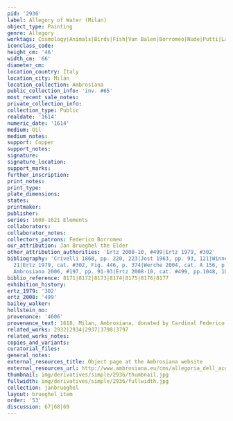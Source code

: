 ```yaml
---
pid: '2936'
label: Allegory of Water (Milan)
object_type: Painting
genre: Allegory
worktags: Cosmology|Animals|Birds|Fish|Van Balen|Borromeo|Nude|Putti|Landscape
iconclass_code:
height_cm: '46'
width_cm: '66'
diameter_cm:
location_country: Italy
location_city: Milan
location_collection: Ambrosiana
public_collection_info: 'inv. #65'
most_recent_sale_notes:
private_collection_info:
collection_type: Public
realdate: '1614'
numeric_date: '1614'
medium: Oil
medium_notes:
support: Copper
support_notes:
signature:
signature_location:
support_marks:
further_inscription:
print_notes:
print_type:
plate_dimensions:
states:
printmaker:
publisher:
series: 1608-1621 Elements
collaborators:
collaborator_notes:
collectors_patrons: Federico Borromeo
our_attribution: Jan Brueghel the Elder
other_attribution_authorities: 'Ertz 2008-10, #499|Ertz 1979, #302'
bibliography: 'Crivelli 1868, pp. 220, 223|Jost 1963, pp. 93, 121|Winner 1979, fig.
  21|Ertz 1979, cat. #302, Fig. 446, p. 374|Werche 2004, cat. A 156, p. 197|Pijl in
  Ambrosiana 2006, #197, pp. 91-93|Ertz 2008-10, cat. #499, pp.1048, 1052'
biblio_reference: 8171|8172|8173|8174|8175|8176|8177
exhibition_history:
ertz_1979: '302'
ertz_2008: '499'
bailey_walker:
hollstein_no:
provenance: '4606'
provenance_text: 1618, Milan, Ambrosiana, donated by Cardinal Federico Borromeo
related_works: 2932|2934|2937|3798|3797
related_works_notes:
copies_and_variants:
curatorial_files:
general_notes:
external_resources_title: Object page at the Ambrosiana website
external_resources_url: http://www.ambrosiana.eu/cms/allegoria_dell_acqua-1563.html
thumbnail: img/derivatives/simple/2936/thumbnail.jpg
fullwidth: img/derivatives/simple/2936/fullwidth.jpg
collection: janbrueghel
layout: brueghel_item
order: '53'
discussion: 67|68|69
---
```

